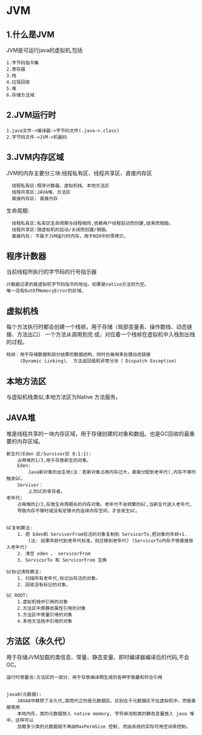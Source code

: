 # JVM

1.什么是JVM
--------
JVM是可运行java的虚拟机,包括

    1.字节码指令集
    2.寄存器
    3.栈
    4.垃圾回收
    5.堆
    6.存储方法域

2.JVM运行时
--------

    1.java文件->编译器->字节码文件(.java->.class)
    2.字节码文件->JVM->机器码


3.JVM内存区域
---------
JVM的内存主要分三块:线程私有区、线程共享区、直接内存区

      线程私有区:程序计数器、虚拟机栈、本地方法区
      线程共享区:JAVA堆、方法区
      直接内存区: 直接内存    

生命周期:

      线程私有区:私有区生命周期与线程相同,依赖用户线程启动而创建,结束而销毁。
      线程共享区:随虚拟机的启动/关闭而创建/销毁。 
      直接内存: 不属于JVM运行时内存，用于NIO中的零拷贝。    

程序计数器
-----
当前线程所执行的字节码的行号指示器

    计数器记录的是虚拟机字节码指令的地址。如果是native方法则为空。
    唯一没有OutOfMemoryError的区域。

虚拟机栈
-----
每个方法执行时都会创建一个栈帧，用于存储（局部变量表、操作数栈、动态链接、方法出口）
一个方法从调用到完 成，对应着一个栈帧在虚拟机中入栈到出栈的过程。

    栈帧：用于存储数据和部分结果的数据结构，同时也被用来处理动态链接
         (Dynamic Linking)、 方法返回值和异常分派（ Dispatch Exception）

本地方法区
---
与虚拟机栈类似,本地方法区为Native 方法服务。


JAVA堆
---
堆是线程共享的一块内存区域，用于存储创建的对象和数组。也是GC回收的最重要的内存区域。

    新生代(Eden 区/Survivor区 8:1:1):
        占用堆的1/3,用于存放新生的对象。
        Eden:
            Java新对象的出生地(注：若新对象占用内存过大，直接分配到老年代),内存不够时触发GC。
        Servivor：
            上次GC的幸存者。
    老年代:
        占用堆的2/3,存放生命周期长的内存对象。老年代不会频繁的GC,当新生代进入老年代,
        导致内存不够时或没有足够大的连续内存空间，才会发生GC。


    GC复制算法:
        1. 把 Eden和 ServivorFrom存活的对象复制到 ServicorTo,把对象的年龄+1.
            (注: 如果年龄代到老年代标准，则迁移到老年代) (ServicorTo内存不够直接放入老年代)
        2. 清空 eden 、 servicorFrom
        3. ServicorTo 和 ServicorFrom 互换
    
    GC标记清除算法:
        1. 扫描所有老年代,标记出存活的对象。
        2. 回收没有标记的对象。
        
    GC ROOT:
    	1.虚拟机栈中引用的对象
    	2.方法区中类静态属性引用的对象
    	3.方法区中常量引用的对象
    	4.本地方法栈中引用的对象


方法区（永久代）
---
用于存储JVM加载的类信息、常量、静态变量、即时编译器编译后的代码,不会GC。

    运行时常量池:方法区的一部分，用于存放编译期生成的各种字面量和符合引用


    java8(元数据):
        JAVA8中移除了永久代,取而代之的是元数据区。区别在于元数据区不在虚拟机中，而是直接使用
        本地内存，类的元数据放入 native memory, 字符串池和类的静态变量放入 java 堆中。这样可以
        加载多少类的元数据就不再由MaxPermSize 控制, 而由系统的实际可用空间来控制。


